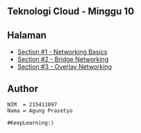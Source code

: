 ## Teknologi Cloud - Minggu 10


## Halaman
- [Section #1 - Networking Basics](networking_basics.md)
- [Section #2 - Bridge Networking](bridge_networking.md)
- [Section #3 - Overlay Networking](overlay_networking.md)


## Author
```
NIM  = 215411097
Nama = Agung Prasetyo
```

``#KeepLearning:)``
